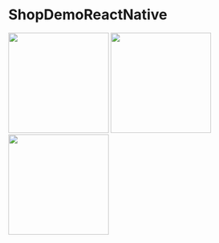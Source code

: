 # ShopDemoReactNative
<img src="https://user-images.githubusercontent.com/49859999/125188227-3f7e2680-e25d-11eb-9dee-945af15e14cf.png" width="200">
<img src="https://user-images.githubusercontent.com/49859999/125188231-46a53480-e25d-11eb-902f-85f0af4243df.png" width="200">
<img src="https://user-images.githubusercontent.com/49859999/125188233-473dcb00-e25d-11eb-835f-0175cf8cb755.png" width="200">
